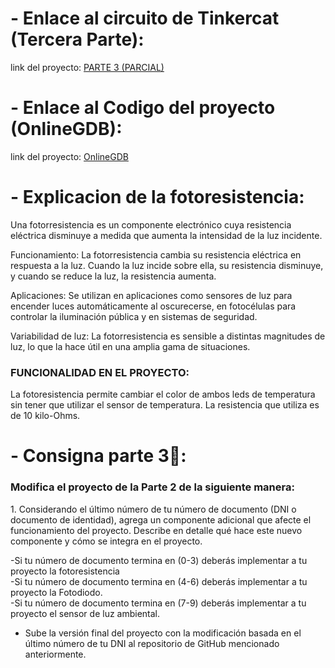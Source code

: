 # - Enlace al circuito de Tinkercat (Tercera Parte):
<p>link del proyecto: <a href=https://www.tinkercad.com/things/0MjyMbYJwpJ?sharecode=VNv8tUeFk-Ymn0epj80djxaUehxjG3j4WcnefQv7sW8>PARTE 3 (PARCIAL)</a></p>

# - Enlace al Codigo del proyecto (OnlineGDB):
<p>link del proyecto: <a href="https://onlinegdb.com/u-UNU1eEG">OnlineGDB</a>

# - Explicacion de la fotoresistencia: 
<p>Una fotorresistencia es un componente electrónico 
cuya resistencia eléctrica disminuye a medida que 
aumenta la intensidad de la luz incidente.<br>

Funcionamiento: La fotorresistencia cambia su resistencia eléctrica en respuesta a la luz. 
Cuando la luz incide sobre ella, su resistencia disminuye, 
y cuando se reduce la luz, la resistencia aumenta.<br>

Aplicaciones: Se utilizan en aplicaciones como sensores de luz 
para encender luces automáticamente al oscurecerse, 
en fotocélulas para controlar la iluminación pública y 
en sistemas de seguridad.<br>

Variabilidad de luz: La fotorresistencia es sensible a distintas magnitudes de luz, 
lo que la hace útil en una amplia gama de situaciones.<br></p>

<h3>FUNCIONALIDAD EN EL PROYECTO:</h3> 
<p>La fotoresistencia permite cambiar el color de ambos leds de temperatura 
sin tener que utilizar el sensor de temperatura.
La resistencia que utiliza es de 10 kilo-Ohms.</p>

# - Consigna parte 3📑:
<h3>Modifica el proyecto de la Parte 2 de la siguiente manera:</h3>

<p>1. Considerando el último número de tu número de documento (DNI o documento de
identidad), agrega un componente adicional que afecte el funcionamiento del proyecto.
Describe en detalle qué hace este nuevo componente y cómo se integra en el proyecto.<br>

-Si tu número de documento termina en (0-3) deberás implementar a tu proyecto la
fotoresistencia<br>
-Si tu número de documento termina en (4-6) deberás implementar a tu proyecto la
Fotodiodo.<br>
-Si tu número de documento termina en (7-9) deberás implementar a tu proyecto el
sensor de luz ambiental.<br>
- Sube la versión final del proyecto con la modificación basada en el último número de tu
DNI al repositorio de GitHub mencionado anteriormente.</p>
